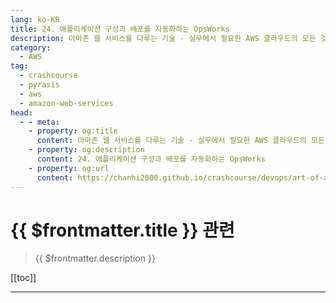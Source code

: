 ```yaml
---
lang: ko-KR
title: 24. 애플리케이션 구성과 배포를 자동화하는 OpsWorks
description: 아마존 웹 서비스를 다루는 기술 - 실무에서 필요한 AWS 클라우드의 모든 것! > 24. 애플리케이션 구성과 배포를 자동화하는 OpsWorks
category:
  - AWS
tag: 
  - crashcourse
  - pyrasis
  - aws 
  - amazon-web-services
head:
  - - meta:
    - property: og:title
      content: 아마존 웹 서비스를 다루는 기술 - 실무에서 필요한 AWS 클라우드의 모든 것! > 24. 애플리케이션 구성과 배포를 자동화하는 OpsWorks
    - property: og:description
      content: 24. 애플리케이션 구성과 배포를 자동화하는 OpsWorks
    - property: og:url
      content: https://chanhi2000.github.io/crashcourse/devops/art-of-aws/24.html
---
```


# {{ $frontmatter.title }} 관련

> {{ $frontmatter.description }}

[[toc]]

---

<TagLinks />